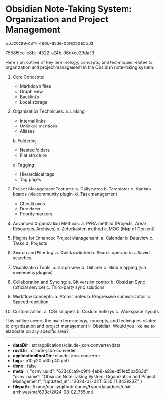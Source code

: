 # Obsidian Note-Taking System: Organization and Project Management

633c6ca9-c9f4-4eb8-a98e-d5feb5ba563d

75586fee-c8bc-4522-a24b-96d4cc29da33

 Here's an outline of key terminology, concepts, and techniques related to organization and project management in the Obsidian note-taking system:

1. Core Concepts:
   - Markdown files
   - Graph view
   - Backlinks
   - Local storage

2. Organization Techniques:
   a. Linking
      - Internal links
      - Unlinked mentions
      - Aliases
   
   b. Foldering
      - Nested folders
      - Flat structure
   
   c. Tagging
      - Hierarchical tags
      - Tag pages

3. Project Management Features:
   a. Daily notes
   b. Templates
   c. Kanban boards (via community plugin)
   d. Task management
      - Checkboxes
      - Due dates
      - Priority markers

4. Advanced Organization Methods:
   a. PARA method (Projects, Areas, Resources, Archives)
   b. Zettelkasten method
   c. MOC (Map of Content)

5. Plugins for Enhanced Project Management:
   a. Calendar
   b. Dataview
   c. Tasks
   d. Projects

6. Search and Filtering:
   a. Quick switcher
   b. Search operators
   c. Saved searches

7. Visualization Tools:
   a. Graph view
   b. Outliner
   c. Mind mapping (via community plugins)

8. Collaboration and Syncing:
   a. Git version control
   b. Obsidian Sync (official service)
   c. Third-party sync solutions

9. Workflow Concepts:
   a. Atomic notes
   b. Progressive summarization
   c. Spaced repetition

10. Customization:
    a. CSS snippets
    b. Custom hotkeys
    c. Workspace layouts

This outline covers the main terminology, concepts, and techniques related to organization and project management in Obsidian. Would you like me to elaborate on any specific area?

---

* **dataDir** : src/applications/claude-json-converter/data
* **rootDir** : claude-json-converter
* **applicationRootDir** : claude-json-converter
* **tags** : p10.p20.p30.p40.p50
* **done** : false
* **meta** : {
  "conv_uuid": "633c6ca9-c9f4-4eb8-a98e-d5feb5ba563d",
  "conv_name": "Obsidian Note-Taking System: Organization and Project Management",
  "updated_at": "2024-08-02T15:00:11.843923Z"
}
* **filepath** : /home/danny/github-danny/hyperdata/docs/chat-archives/md/633c/2024-08-02_755.md